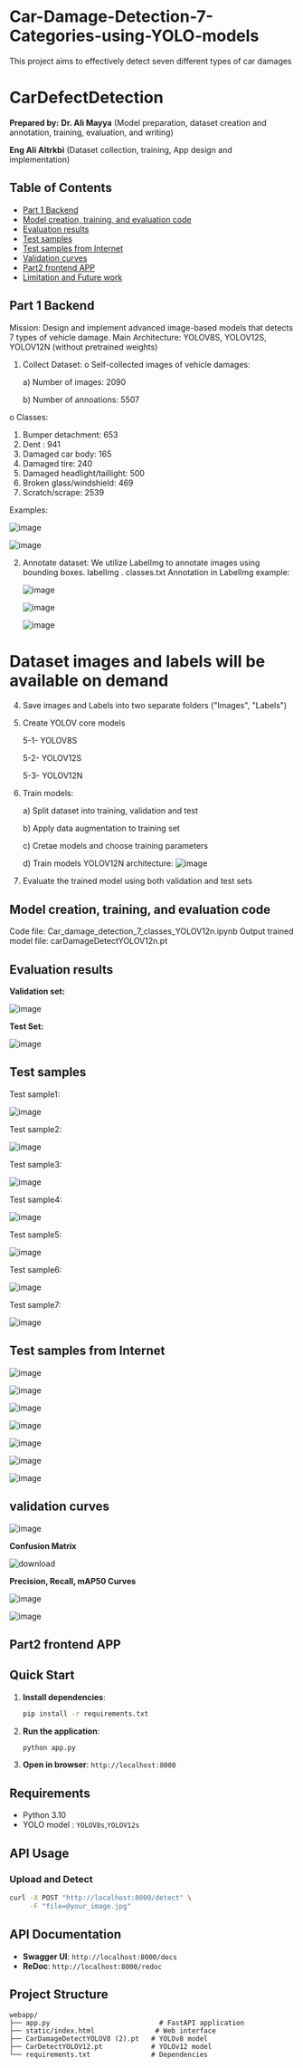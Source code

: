 # Car-Damage-Detection-7-Categories-using-YOLO-models
This project aims to effectively detect seven different types of car damages
# CarDefectDetection
**Prepared by:**
**Dr. Ali Mayya** (Model preparation, dataset creation and annotation, training, evaluation, and writing)

**Eng Ali Altrkbi** (Dataset collection, training, App design and implementation)

## Table of Contents
- [Part 1 Backend](#part-1-backend)
- [Model creation, training, and evaluation code](#model-creation-training-and-evaluation-code)
- [Evaluation results](#evaluation-results)
- [Test samples](#test-samples)
- [Test samples from Internet](#test-samples-from-internet)
- [Validation curves](#validation-curves)
- [Part2 frontend APP](#part2-frontend-app)
- [Limitation and Future work](#limitation-and-future-work)

## Part 1 Backend
Mission: Design and implement advanced image-based models that detects 7 types of vehicle damage. 
Main Architecture: YOLOV8S, YOLOV12S, YOLOV12N (without pretrained weights)
1.	Collect Dataset:
o	Self-collected images of vehicle damages:

  	a) Number of images: 2090
  	
  	b) Number of annoations: 5507
  	
o	Classes:
1. Bumper detachment: 653
2. Dent  : 941
3. Damaged car body: 165
4. Damaged tire: 240
5. Damaged headlight/taillight: 500
6. Broken glass/windshield: 469
7. Scratch/scrape: 2539
   
Examples:

![image](https://github.com/user-attachments/assets/46800e25-98f4-42f0-a840-b9aa3897e2a4)

![image](https://github.com/user-attachments/assets/dbe3de2e-605f-4a4c-89ec-5d961545564e)


2. Annotate dataset:
   We utilize LabelImg to annotate images using bounding boxes.
        labelImg . classes.txt
   Annotation in LabelImg example:
   
   ![image](https://github.com/user-attachments/assets/d0cd9013-66f3-47c1-ac52-50bb28ce0fc4)

   ![image](https://github.com/user-attachments/assets/36055250-4e8a-492f-a371-a1056309aeba)

   ![image](https://github.com/user-attachments/assets/e351a8b0-f2e0-48dd-9f3c-708b49851f25)



  # Dataset images and labels will be available on demand
   
4. Save images and Labels into two separate folders ("Images", "Labels")
   
5. Create YOLOV core models
   
   5-1- YOLOV8S
   
   5-2- YOLOV12S
   
   5-3- YOLOV12N
   
7. Train models:

   a) Split dataset into training, validation and test

   b) Apply data augmentation to training set

   c) Cretae models and choose training parameters

   d) Train models
  YOLOV12N architecture:
![image](https://github.com/user-attachments/assets/0aae28bd-7ac8-47a1-a5a2-faadb4087b52)

   
9. Evaluate the trained model using both validation and test sets
   
## Model creation, training, and evaluation code
Code file: Car_damage_detection_7_classes_YOLOV12n.ipynb
Output trained model file: carDamageDetectYOLOV12n.pt

## Evaluation results
**Validation set:**

![image](https://github.com/user-attachments/assets/67362cb3-961d-4a1d-a7ab-6dce7e030f0f)


**Test Set:**

![image](https://github.com/user-attachments/assets/1928a991-7dc5-4f76-8ded-21bff6208a2b)


## Test samples
Test sample1:

![image](https://github.com/user-attachments/assets/e070f0b9-d560-4591-89df-61add2010e85)


Test sample2:

![image](https://github.com/user-attachments/assets/e3a0c9de-3542-4ab6-b754-4a92de6788f7)


Test sample3:

![image](https://github.com/user-attachments/assets/d2b751ae-f1ad-4c85-a5f8-2c2dca978b95)


Test sample4:

![image](https://github.com/user-attachments/assets/c5ebfa9e-57bc-4e15-a21b-e278572c9e46)


Test sample5:

![image](https://github.com/user-attachments/assets/02c3cb57-02f2-4ddb-9a64-b7269108a4ec)


Test sample6:

![image](https://github.com/user-attachments/assets/575ea8be-f946-4ad8-8412-a28171ca77f3)


Test sample7:

![image](https://github.com/user-attachments/assets/6d1a1bd7-bef3-4ccd-935e-e497a1f6967a)


## Test samples from Internet

![image](https://github.com/user-attachments/assets/617d9b78-8586-4149-b27a-9d5628907063)


![image](https://github.com/user-attachments/assets/0ed6ff65-251d-4586-b2c1-ea88ab8683e7)


![image](https://github.com/user-attachments/assets/f3333264-9c45-440c-ac83-6dc259570bb0)


![image](https://github.com/user-attachments/assets/1c32e01c-bf53-4e8d-842c-6a9cf0cdd416)


![image](https://github.com/user-attachments/assets/9a39e6c3-0dad-4af1-8fcb-ba46e7c82d4b)


![image](https://github.com/user-attachments/assets/13003a01-33fb-4bc8-9792-8ebd6305836a)


![image](https://github.com/user-attachments/assets/09140efc-7f84-440b-b080-b8b74fa2b16c)


## validation curves

![image](https://github.com/user-attachments/assets/7802519e-ccac-452a-8a42-3b98dc72cbc8)


**Confusion Matrix**

![download](https://github.com/user-attachments/assets/97404a6f-7d85-40d3-b092-3e641b87804d)

**Precision, Recall, mAP50 Curves**

![image](https://github.com/user-attachments/assets/fb7c0429-1771-4144-921b-4476eeecff16)

![image](https://github.com/user-attachments/assets/845d41f1-4882-4542-8f7f-bded2561d5fd)

## Part2 frontend APP
## Quick Start

1. **Install dependencies**:
   ```bash
   pip install -r requirements.txt
   ```

2. **Run the application**:
   ```bash
   python app.py
   ```

3. **Open in browser**: `http://localhost:8000`

## Requirements

- Python 3.10
- YOLO model : `YOLOV8s`,`YOLOV12s`

## API Usage

### Upload and Detect
```bash
curl -X POST "http://localhost:8000/detect" \
     -F "file=@your_image.jpg"
```

## API Documentation

- **Swagger UI**: `http://localhost:8000/docs`
- **ReDoc**: `http://localhost:8000/redoc`

## Project Structure

```
webapp/
├── app.py                           # FastAPI application
├── static/index.html               # Web interface  
├── CarDamageDetectYOLOV8 (2).pt   # YOLOv8 model
├── CarDetectYOLOV12.pt            # YOLOv12 model
└── requirements.txt               # Dependencies
```











